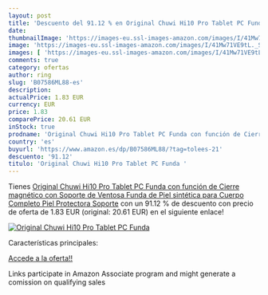 ```yaml
---
layout: post
title: 'Descuento del 91.12 % en Original Chuwi Hi10 Pro Tablet PC Funda '
date: 
thumbnailImage: 'https://images-eu.ssl-images-amazon.com/images/I/41Mw71VE9tL._SL200_.jpg'
image: 'https://images-eu.ssl-images-amazon.com/images/I/41Mw71VE9tL._SL200_.jpg'
images: [ 'https://images-eu.ssl-images-amazon.com/images/I/41Mw71VE9tL._SL200_.jpg' ]
comments: true
category: ofertas
author: ring
slug: 'B07586ML88-es'
description:
actualPrice: 1.83 EUR
currency: EUR
price: 1.83
comparePrice: 20.61 EUR
inStock: true
prodname: 'Original Chuwi Hi10 Pro Tablet PC Funda con función de Cierre magnético con Soporte de Ventosa  Funda de Piel sintética para Cuerpo Completo Piel Protectora Soporte'
country: 'es'
buyurl: 'https://www.amazon.es/dp/B07586ML88/?tag=tolees-21'
descuento: '91.12'
titulo: 'Original Chuwi Hi10 Pro Tablet PC Funda '
---
```


Tienes [Original Chuwi Hi10 Pro Tablet PC Funda con función de Cierre magnético con Soporte de Ventosa  Funda de Piel sintética para Cuerpo Completo Piel Protectora Soporte](https://www.amazon.es/dp/B07586ML88/?tag=tolees-21) con un 91.12 % de descuento con precio de oferta de 1.83 EUR (original: 20.61 EUR) en el siguiente enlace!

[![Original Chuwi Hi10 Pro Tablet PC Funda ](https://images-eu.ssl-images-amazon.com/images/I/41Mw71VE9tL._SL200_.jpg)](https://www.amazon.es/dp/B07586ML88/?tag=tolees-21)

Características principales:


[Accede a la oferta!!](https://www.amazon.es/dp/B07586ML88/?tag=tolees-21)

Links participate in Amazon Associate program and might generate a comission on qualifying sales


